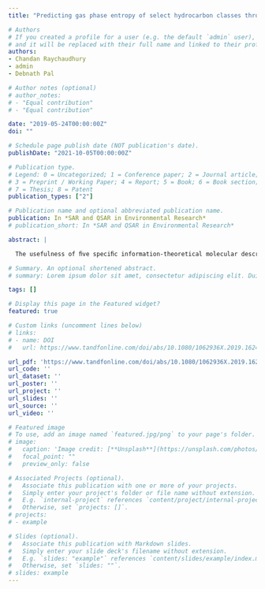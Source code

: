 ```yaml
---
title: "Predicting gas phase entropy of select hydrocarbon classes through specific information-theoretical molecular descriptors."

# Authors
# If you created a profile for a user (e.g. the default `admin` user), write the username (folder name) here 
# and it will be replaced with their full name and linked to their profile.
authors:
- Chandan Raychaudhury
- admin
- Debnath Pal

# Author notes (optional)
# author_notes:
# - "Equal contribution"
# - "Equal contribution"

date: "2019-05-24T00:00:00Z"
doi: ""

# Schedule page publish date (NOT publication's date).
publishDate: "2021-10-05T00:00:00Z"

# Publication type.
# Legend: 0 = Uncategorized; 1 = Conference paper; 2 = Journal article;
# 3 = Preprint / Working Paper; 4 = Report; 5 = Book; 6 = Book section;
# 7 = Thesis; 8 = Patent
publication_types: ["2"]

# Publication name and optional abbreviated publication name.
publication: In *SAR and QSAR in Environmental Research*
# publication_short: In *SAR and QSAR in Environmental Research*

abstract: |

  The usefulness of ﬁve speciﬁc information-theoretical molecular descriptors was investigated for predicting the gas phase entropy of selected classes of acyclic and cyclic compounds. Among them, total information on atomic number ($TI^Z$), graph vertex complexity ($H^V$) and total information on bonds ($TIB^{AT}$), considered together showed the best correlation along with a low standard deviation ($r^2 = 0.97$, $s = 21.14$) with gas phase entropy values of 130 compounds. The multiple regression equation treating these three indices as independent variables was statistically highly signiﬁcant which was evident from the F-statistics. In particular, very small difference between $r^2$ and $r^2$-pred values indicates that the regression model is not overﬁtted and is, therefore, suitable for prediction purposes. When truly used as a training set to predict (from regression equation) 40 additional compounds we get a very high correlation ($r^2 = 0.975$), which remains almost identical ($r^2 = 0.97$) for the combined data set of 170 compounds. The three indices appear to be useful descriptors producing correlation that remains stable with the change in the size of the data set. Also, the information-theoretical measures appear to capture an additive-cum-constitutive nature of gas phase entropy yielding an acceptable statistical ﬁt.

# Summary. An optional shortened abstract.
# summary: Lorem ipsum dolor sit amet, consectetur adipiscing elit. Duis posuere tellus ac convallis placerat. Proin tincidunt magna sed ex sollicitudin condimentum.

tags: []

# Display this page in the Featured widget?
featured: true

# Custom links (uncomment lines below)
# links:
# - name: DOI
#   url: https://www.tandfonline.com/doi/abs/10.1080/1062936X.2019.1624613

url_pdf: 'https://www.tandfonline.com/doi/abs/10.1080/1062936X.2019.1624613'
url_code: ''
url_dataset: ''
url_poster: ''
url_project: ''
url_slides: ''
url_source: ''
url_video: ''

# Featured image
# To use, add an image named `featured.jpg/png` to your page's folder. 
# image:
#   caption: 'Image credit: [**Unsplash**](https://unsplash.com/photos/pLCdAaMFLTE)'
#   focal_point: ""
#   preview_only: false

# Associated Projects (optional).
#   Associate this publication with one or more of your projects.
#   Simply enter your project's folder or file name without extension.
#   E.g. `internal-project` references `content/project/internal-project/index.md`.
#   Otherwise, set `projects: []`.
# projects:
# - example

# Slides (optional).
#   Associate this publication with Markdown slides.
#   Simply enter your slide deck's filename without extension.
#   E.g. `slides: "example"` references `content/slides/example/index.md`.
#   Otherwise, set `slides: ""`.
# slides: example
---
```


<!-- {{% callout note %}}
Click the *Cite* button above to demo the feature to enable visitors to import publication metadata into their reference management software.
{{% /callout %}}

{{% callout note %}}
Create your slides in Markdown - click the *Slides* button to check out the example.
{{% /callout %}}

Supplementary notes can be added here, including [code, math, and images](https://wowchemy.com/docs/writing-markdown-latex/). -->
